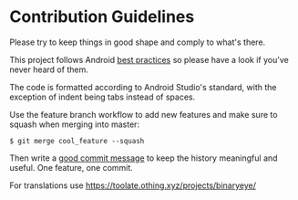 # Contribution Guidelines

Please try to keep things in good shape and comply to what's there.

This project follows Android [best practices][android_best_practices]
so please have a look if you've never heard of them.

The code is formatted according to Android Studio's standard, with the
exception of indent being tabs instead of spaces.

Use the feature branch workflow to add new features and make sure
to squash when merging into master:

	$ git merge cool_feature --squash

Then write a [good commit message][commit_messages] to keep the history
meaningful and useful. One feature, one commit.

[android_best_practices]: https://developer.android.com/distribute/best-practices/develop/
[commit_messages]: https://git-scm.com/book/en/v2/Distributed-Git-Contributing-to-a-Project#_commit_guidelines

For translations use https://toolate.othing.xyz/projects/binaryeye/
